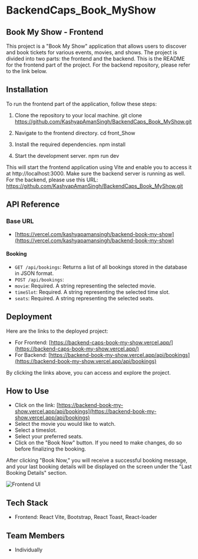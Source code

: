  # BackendCaps_Book_MyShow

## Book My Show - Frontend

This project is a "Book My Show" application that allows users to discover and book tickets for various events, movies, and shows. The project is divided into two parts: the frontend and the backend. This is the README for the frontend part of the project. For the backend repository, please refer to the link below.

## Installation

To run the frontend part of the application, follow these steps:

1. Clone the repository to your local machine.
git clone https://github.com/KashyapAmanSingh/BackendCaps_Book_MyShow.git

2. Navigate to the frontend directory.
cd front_Show

3. Install the required dependencies.
npm install


4. Start the development server.
npm run dev


 
This will start the frontend application using Vite and enable you to access it at http://localhost:3000. Make sure the backend server is running as well. For the backend, please use this URL: https://github.com/KashyapAmanSingh/BackendCaps_Book_MyShow.git

## API Reference

### Base URL

- [https://vercel.com/kashyapamansingh/backend-book-my-show](https://vercel.com/kashyapamansingh/backend-book-my-show)

#### Booking

- `GET /api/bookings`: Returns a list of all bookings stored in the database in JSON format.
- `POST /api/bookings`: 
- `movie`: Required. A string representing the selected movie.
- `timeSlot`: Required. A string representing the selected time slot.
- `seats`: Required. A string representing the selected seats.

## Deployment

Here are the links to the deployed project:

- For Frontend: [https://backend-caps-book-my-show.vercel.app/](https://backend-caps-book-my-show.vercel.app/)
- For Backend: [https://backend-book-my-show.vercel.app/api/bookings](https://backend-book-my-show.vercel.app/api/bookings)

By clicking the links above, you can access and explore the project.

## How to Use

- Click on the link: [https://backend-book-my-show.vercel.app/api/bookings](https://backend-book-my-show.vercel.app/api/bookings)
- Select the movie you would like to watch.
- Select a timeslot.
- Select your preferred seats.
- Click on the "Book Now" button. If you need to make changes, do so before finalizing the booking.

After clicking "Book Now," you will receive a successful booking message, and your last booking details will be displayed on the screen under the "Last Booking Details" section.

![Frontend UI](https://github.com/KashyapAmanSingh/BackendCaps_Book_MyShow/assets/119684617/3463af4b-4e58-4c3c-9a3e-ee8864f6e12a)

 
## Tech Stack
- Frontend: React Vite, Bootstrap, React Toast, React-loader

## Team Members
- Individually
 
